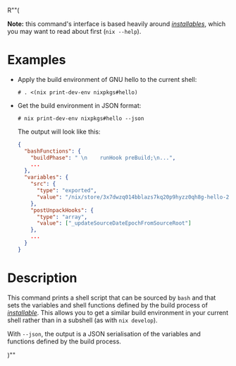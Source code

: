 R""(

**Note:** this command's interface is based heavily around [*installables*](./nix.md#installables), which you may want to read about first (`nix --help`).

# Examples

* Apply the build environment of GNU hello to the current shell:

  ```console
  # . <(nix print-dev-env nixpkgs#hello)
  ```

* Get the build environment in JSON format:

  ```console
  # nix print-dev-env nixpkgs#hello --json
  ```

  The output will look like this:

  ```json
  {
    "bashFunctions": {
      "buildPhase": " \n    runHook preBuild;\n...",
      ...
    },
    "variables": {
      "src": {
        "type": "exported",
        "value": "/nix/store/3x7dwzq014bblazs7kq20p9hyzz0qh8g-hello-2.10.tar.gz"
      },
      "postUnpackHooks": {
        "type": "array",
        "value": ["_updateSourceDateEpochFromSourceRoot"]
      },
      ...
    }
  }
  ```

# Description

This command prints a shell script that can be sourced by `bash` and
that sets the variables and shell functions defined by the build
process of [*installable*](./nix.md#installables). This allows you to get a similar build
environment in your current shell rather than in a subshell (as with
`nix develop`).

With `--json`, the output is a JSON serialisation of the variables and
functions defined by the build process.

)""

